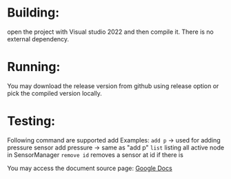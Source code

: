 # Building:
open the project with Visual studio 2022 and then compile it. There is no external dependency.

# Running:
You may download the release version from github using release option or pick the compiled version locally.

# Testing:
Following command are supported
add
Examples:
```add p``` -> used for adding pressure sensor
add pressure -> same as "add p"
```list```
listing all active node in SensorManager
```remove id```
removes a sensor at id if there is

You may access the document source page: [Google Docs](https://docs.google.com/document/d/1MCpvL3y8-o_GpOjMCaN-R_nuglAMC1JWwXC-v3E_BJc/edit?usp=sharing)
